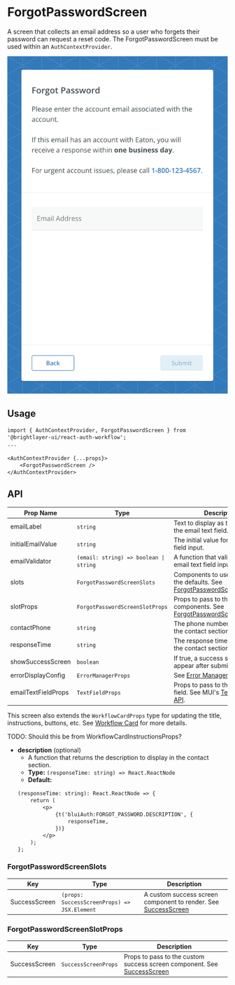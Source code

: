 # ForgotPasswordScreen

A screen that collects an email address so a user who forgets their password can request a reset code. The ForgotPasswordScreen must be used within an `AuthContextProvider`.

![Forgot Password](../../media/screens/forgot-password.png)

## Usage

```tsx
import { AuthContextProvider, ForgotPasswordScreen } from '@brightlayer-ui/react-auth-workflow';
...

<AuthContextProvider {...props}>
    <ForgotPasswordScreen />
</AuthContextProvider>
```

## API

| Prop Name           | Type                                   | Description                                                                                                          | Default                                       |
| ------------------- | -------------------------------------- | -------------------------------------------------------------------------------------------------------------------- | --------------------------------------------- |
| emailLabel          | `string`                               | Text to display as the label for the email text field.                                                               | `t('bluiAuth:FORGOT_PASSWORD.EMAIL_ADDRESS')` |
| initialEmailValue   | `string`                               | The initial value for the email text field input.                                                                    |                                               |
| emailValidator      | `(email: string) => boolean \| string` | A function that validates the email text field input.                                                                | checks against valid email regex              |
| slots               | `ForgotPasswordScreenSlots`            | Components to use in place of the defaults. See [ForgotPasswordScreenSlots](#forgotpasswordscreenslots)              |                                               |
| slotProps           | `ForgotPasswordScreenSlotProps`        | Props to pass to the custom slot components. See [ForgotPasswordScreenSlotProps](#forgotpasswordscreenslotprops)     |                                               |
| contactPhone        | `string`                               | The phone number to display in the contact section.                                                                  | `1-800-123-4567`                              |
| responseTime        | `string`                               | The response time to display in the contact section.                                                                 | `24 hours`                                    |
| showSuccessScreen   | `boolean`                              | If true, a success screen will appear after submitting the form                                                      | `true`                                        |
| errorDisplayConfig  | `ErrorManagerProps`                    | See [Error Management](../error-management.md)                                                                       |                                               |
| emailTextFieldProps | `TextFieldProps`                       | Props to pass to the email input field. See MUI's [TextFieldProps API](https://mui.com/material-ui/api/text-field/). |                                               |

This screen also extends the `WorkflowCardProps` type for updating the title, instructions, buttons, etc. See [Workflow Card](../components/workflow-card.md) for more details.

TODO: Should this be from WorkflowCardInstructionsProps?

-   **description** (optional)
    -   A function that returns the description to display in the contact section.
    -   **Type:** `(responseTime: string) => React.ReactNode`
    -   **Default:**
    ```tsx
    (responseTime: string): React.ReactNode => {
        return (
            <p>
                {t('bluiAuth:FORGOT_PASSWORD.DESCRIPTION', {
                    responseTime,
                })}
            </p>
        );
    };
    ```

### ForgotPasswordScreenSlots

| Key           | Type                                         | Description                                                                    |
| ------------- | -------------------------------------------- | ------------------------------------------------------------------------------ |
| SuccessScreen | `(props: SuccessScreenProps) => JSX.Element` | A custom success screen component to render. See [SuccessScreen](./success.md) |

### ForgotPasswordScreenSlotProps

| Key           | Type                 | Description                                                                             |
| ------------- | -------------------- | --------------------------------------------------------------------------------------- |
| SuccessScreen | `SuccessScreenProps` | Props to pass to the custom success screen component. See [SuccessScreen](./success.md) |

